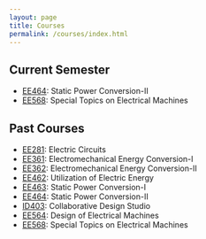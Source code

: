 ```yaml
---
layout: page
title: Courses
permalink: /courses/index.html
---
```


## Current Semester

- [EE464](/ee464): Static Power Conversion-II
- [EE568](/ee568): Special Topics on Electrical Machines 

## Past Courses

- [EE281](/ee281): Electric Circuits
- [EE361](/ee361): Electromechanical Energy Conversion-I
- [EE362](/ee362): Electromechanical Energy Conversion-II
- [EE462](/ee462): Utilization of Electric Energy
- [EE463](/ee463): Static Power Conversion-I
- [EE464](/ee464): Static Power Conversion-II
- [ID403](http://tf.metu.edu.tr): Collaborative Design Studio
- [EE564](/ee564): Design of Electrical Machines
- [EE568](/ee568): Special Topics on Electrical Machines 
